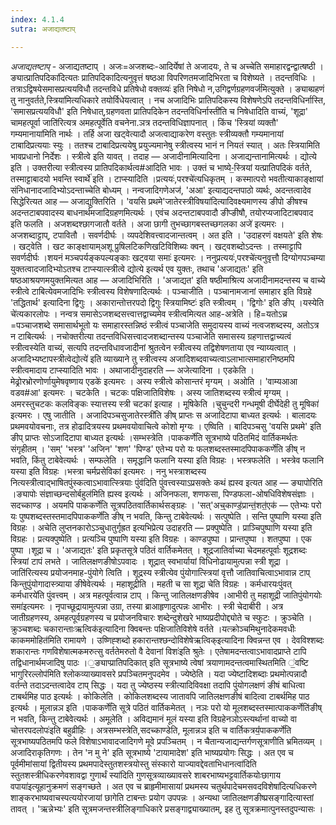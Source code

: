 ```yaml
---
index: 4.1.4
sutra: अजाद्यतष्टाप्

---
```

_अजाद्यतष्टाप्_ - अजाद्यतष्टाप् । अजः=अजशब्दः-आदिर्येषां ते अजादयः, ते च अच्चेति समाहारद्वन्द्वात्षष्ठी ।ङ्यात्प्रातिपदिका॑दित्यतः प्रातिपदिकादित्यनुवृत्तं षष्ठआ विपरिणतमजादिभिरता च विशेष्यते । तदन्तविधिः । तत्राऽद्विषयेसमासप्रत्ययविधौ तदन्तविधे प्रतिषेधो वक्तव्यः॑ इति निषेधो न,उगिद्वर्णग्रहणवर्ज॑मित्युक्ते । ङ्याब्ग्रहणं तु नानुवर्तते,स्त्रिया॑मित्यधिकारे तयोर्विधेयत्वात् । नच अजादिभिः प्रातिपदिकस्य विशेषणेऽपि तदन्तविधिर्नास्ति, 'समासप्रत्ययविधौ' इति निषेधात्,ग्रहणवता प्रातिपदिकेन तदन्तविधिर्नास्ती॑ति च निषेधादिति वाच्यं, 'शूद्रा' चामहत्पूर्वा जाति॑रित्यत्र अमहत्पूर्वेति वचनेना.ञत्र तदन्तविधिज्ञापनात् । किंच 'स्त्रियां व्यक्तौ' गम्यमानाया॑मिति नार्थः । तर्हि अजा खट्वेत्यादौ अजत्वाद्याकरेण वस्तुतः स्त्रीव्यक्तौ गम्यमानायां टाबादिप्रत्ययाः स्युः । ततश्च टाबादिप्रत्ययेषु प्रयुज्यमानेषु स्त्रीत्वस्य भानं न नियतं स्यात् । अतः स्त्रियामिति भावप्रधानो निर्देशः । स्त्रीत्वे इति यावत् । तदाह — अजादीनामित्यादिना । अजाद्यन्तानामित्यर्थः । द्योत्ये इति । उक्तरीत्या स्त्रीत्वस्य प्रातिपदिकार्थत्व#आदिति भावः । उक्तं च भाष्ये-॒स्त्रियां यत्प्रातिपदिकं वर्तते, तस्माट्टाबादयो भवन्ति स्वार्थे॑ इति । टाप्स्यादिति ।प्रत्ययः॑,परश्चे॑त्यधिकृतम् । कस्मात्परो भवतीत्याकाङ्क्षायां संनिधानादजादिभ्योऽदन्ताच्चेति बोध्यम् । नन्वजादिगणेअज॑, 'अआ' इत्याद्यदन्तपाठो व्यर्थः, अदन्तत्वादेव सिद्धेरित्यत आह — अजाद्युक्तिरिति । 'वयसि प्रथमे'जातेरस्त्रीविषया॑दित्यादिवक्ष्यमाणस्य ङीपो ङीषश्च अदन्तटाबपवादस्य बाधनार्थमजादिग्रहणमित्यर्थः । एवंच अदन्तटाबपवादौ ङीप्ङीषौ, तयोरप्यजादिटाबपवाद इति फलति । अजशब्दश्छागजातौ वर्तते । अजा छागी तुभच्छागबस्तच्छगलका अजे॑ इत्यमरः । अजशब्दाट्टाप्, टपावितौ । सवर्णदीर्घः । व्यपदेशिवत्त्वादजान्तत्वम् । अत इति । 'उदाहरणं वक्षयते' इति शेषः । खट्वेति । खट काङ्क्षायाम्अशू प्रुषिलटिकणिखटिविशिब्यः क्वन् । खट्वशब्दोऽदन्तः । तस्माट्टापि सवर्णदीर्घः ।शयनं मञ्चपर्यङ्कपल्यङ्काः खट्वया समाः॑ इत्यमरः । ननुप्रत्ययः॑,परश्चे॑त्यनुवृत्तौ दिग्योगपञ्चम्या युक्तत्वादजादिभ्योऽतश्च टाप्स्यात्स्त्रीत्वे द्योत्ये इत्यर्थ एव युक्तः, तथाच 'अजाद्यतः' इति षष्ठआश्रयणमयुक्तमित्यत आह — अजादिभिरिति । 'अजाद्यत' इति षष्ठीमाश्रित्य अजादीनामदन्तस्य च वाच्ये स्त्रीत्वे टाबित्येवमजादिभिः स्त्रीत्वस्य विशेषणादित्यर्थः । पञ्चाजीति । पञ्चानामजानां समाहार इति विग्रहे 'तद्धितार्थ' इत्यादिना द्विगुः । अकारान्तोत्तरपदो द्विगुः स्त्रियामिष्टः॑ इति स्त्रीत्वम् । 'द्विगोः' इति ङीप् ।यस्येति चे॑त्यकारलोपः । नन्वत्र समासेऽजशब्दसत्त्वात्तद्वाच्यमेव स्त्रीत्वमित्यत आह-अत्रेति । हि=यतोऽच्र =पञ्चाजशब्दे समासार्थभूतो यः समाहारस्तन्निष्ठं स्त्रीत्वं पञ्चाजेति समुदायस्य वाच्यं नत्वजशब्दस्य, अतोऽत्र न टाबित्यर्थः । नचोक्तरीत्या तदन्तविधिसत्त्वादजशब्दान्तस्य पञ्चाजेति समासस्य ग्रहणात्तद्वाच्यत्वं स्त्रीत्वस्येति वाच्यं, सत्यपि तदन्तविधावजादीनां श्रुतत्वेन स्त्रीत्वस्य तद्विशेषणताया एव न्याय्यत्वात् ।अजादिभ्यष्टापस्त्रीत्वेद्योत्ये॑ इति व्याख्याने तु स्त्रीत्वस्य अजादिशब्दवाच्यत्वाऽलाभात्समाहारनिष्ठमपि स्त्रीत्वमादाय टाप्स्यादिति भावः । अथाजादीनुदाहरति — अजेत्यादिना । एडकेति ।मेढ्रोरभ्रोरणोर्णायुमेषवृष्णाय एडके॑ इत्यमरः । अस्य स्त्रीत्वे कोसान्तरं मृग्यम् । अओति । 'वाम्यआआ वडव#आ' इत्यमरः । चटकेति । चटकः पक्षिजातिविशेषः । अस्य जातिशब्दस्य स्त्रीत्वं मृग्यम् । अमरस्तुचटकः कलविङ्कः स्यात्तस्य स्त्री चटका॑ इत्याह । मूषिकेति ।चुचुन्दरी गन्धमूषी दीर्घेदेही तु मूषिका॑ इत्यमरः । एषु जातीति । अजादिपञ्चसुजातेरस्त्री॑ति ङीष् प्राप्तः स अजादिटापा बाध्यत इत्यर्थः । बालादयः प्रथमवयोवचनाः, तत्र होढादित्रयस्य प्रथमवयोवाचित्वे कोशो मृग्यः । एष्विति । बादिपञ्चसु 'वयसि प्रथमे' इति ङीप् प्राप्तः सोऽजादिटापा बाध्यत इत्यर्थः ।सम्भस्त्रेति ।पाककर्णे॑ति सूत्रभाष्ये पठितमिदं वार्तिकमर्थतः संगृहीतम् । 'सम्' 'भस्त्र' 'अजिन' 'शण' 'पिण्ड' एतेभ्य परो यः फलशब्दस्तस्मादपिपाककर्णे॑ति ङीष् न भवति, किंतु टाबेवेत्यर्थः । सम्फलेति । समृद्धानि फलानि यस्या इति विग्रहः । भस्त्रफलेति । भस्त्रेव फलानि यस्या इति विग्रहः ।भस्त्रा चर्मप्रसेविका॑ इत्यमरः । ननु भस्त्राशब्दस्य नित्यस्त्रीत्वाद्भाषितपुंस्कत्वाऽभावात्स्त्रियाः पुंव॑दिति पुंवत्त्वस्याऽप्रसक्तेः कथं ह्यस्व इत्यत आह — ङ्यापोरिति ।ङ्यापोः संज्ञाच्छन्दसोर्बहुल॑मिति ह्यस्व इत्यर्थः । अजिनफला, शणफसा, पिण्डफला-ओषधिविशेषसंज्ञाः । सदच्काण्ड । अयमपि पाककर्णे॑ति सूत्रपठितवार्तिकार्थसङ्ग्रहः । 'सत्'अच्॒काण्ड॒॑प्रान्त॒॑शत॒॑एक॑ — एतेभ्यः परो यः पुष्पशब्दस्तस्तमादपिपाककर्णे॑ति ङीष् न भवति, किन्तु टाबेवेत्यर्थः । सत्पुष्पेति । सन्ति पुष्पाणि यस्या इति विग्रहः । अचेति लुप्तनकारोऽञ्चुधातुर्गृह्रत इत्यभिप्रेत्य उदाहरति — प्रक्पुष्पेति । प्राञ्चिपुष्पाणि यस्या इति विग्रहः । प्रत्यक्पुष्पेति । प्रत्यञ्चि पुष्पाणि यस्या इति विग्रहः । काण्डपुष्पा । प्रान्तपुष्पा । शतपुष्पा । एक पुष्पा ।शूद्रा च । 'अजाद्यतः' इति प्रकृतसूत्रे पठितं वार्तिकमेतत् । शूद्रजातिर्वाच्या चेदमहत्पूर्वाः शूद्रशब्दः स्त्रियां टापं लभते । जातिलक्षणङीषोऽपवादः । शूद्रात् स्वभार्यायां विधिनोढायामुत्पन्ना स्त्री शूद्रा ।जाति॑रित्यस्य प्रयोजनमाह-पुंयोगे त्विति । शूद्रस्य स्त्रीत्येव पुंयोगात्स्त्रियां वृत्तौ जातिवाचित्वाऽभावान्न टाप् किन्तुपुंयोगादास्त्र्याया ङीषेवेत्यर्थः । महाशूद्रीति । महती च सा शूद्रा चेति विग्रहः । कर्मधारयःपुंवत् कर्मधारये॑ति पुंवत्त्वम् । अत्र महत्पूर्वत्वान्न टाप् । किन्तु जातिलक्षणङीषेव ।आभीरी तु महाशूद्री जातिपुंयोगयोः समा॑इत्यमरः । नृपाच्छूद्रायामुत्पन्ना उग्रा, तस्या ब्राआहृणादुत्पन्नः आभीरः । स्त्री चेदाबीरी । अत्र जातीग्रहणस्य, अमहत्पूर्वग्रहणस्य च प्रयोजनविचारः शब्देन्दुशेखरे भाष्यप्रदीपोद्द्योते च स्फुटः । क्रुञ्चेति । क्रुञ्चशब्दः चकारान्ताःऋत्विक॑इत्यादिना क्विबन्तः पक्षिजातिविशेषे वर्तते ।यत्क्रोञ्चमिथुनादेकमवधीः काकममोहित॑मिति रामायणे । उष्णिह्शब्दो हकारान्तश्छन्दोविशेषेऋत्विक्इत्यादिना क्विन्नन्त एव । देवविश्शब्दः शकारान्तः गणविशेषात्मकमरुत्सु वर्ततेमरुतो वै देवानां विशः॑इति श्रुतेः । एतेषामदन्तत्वाऽभावादप्राप्ते टापि तद्विधानार्थमजादिषु पाठः ।॒ङ्याप्प्रातिपदिकात् इति सूत्रभाष्ये त्वेषां त्रयाणामदन्तत्वमास्थितमिति ॒॑वष्टि भागुरिरल्लोप॑मिति श्लोकव्याख्यावसरे प्रपञ्चितमनुपदमेव । ज्येष्ठेति । यदा ज्येष्टादिशब्दाः प्रथमोत्पन्नादौ वर्तन्ते तदाऽदन्तत्वादेव टाप् सिद्धः । यदा तु ज्येष्ठस्य स्त्रीत्यादिविवक्षा तदापि पुंयोगलक्षणं ङीषं बाधित्वा टाबर्थमिह पाठ इत्यर्थः । कोकिलेति । कोकिलशब्दस्य जातावपि जातिलक्षणङीषं बादित्वा टाबर्थमिह पाठ इत्यर्थः । मूलान्नञ इति ।पाककर्णे॑ति सूत्रे पठितं वार्तिकमेतत् । नञः परो यो मूलशब्दस्तस्मात्पाककर्णेति॑ङीष् न भवति, किन्तु टाबेवेत्यर्थः । अमूलेति । अविद्यमानं मूलं यस्या इति विग्रहेनञोऽस्त्यर्थानां वाच्यो वा चोत्तरपदलोपः॑इति बहुव्रीहिः । अत्रसम्भस्त्रेति,सदच्काण्डेति, मूलान्नञ इति च वार्तिकत्रयं॒॑पाककर्णे॑ति सूत्रभाष्यपठितमपि फले विशेषाऽभावादजादिगणे मूवे प्रपञ्चितम् । न चैतान्यजाद्यन्तर्गणसूत्राणीति भ्रमितव्यम् । अजादिराकृतिगणः । तेन 'न मु ने' इति सूत्रभाष्ये 'टायामादेश' इति भाष्यप्रयोगः सिद्धः । अत एव च पूर्वमीमांसायां द्वितीयस्य प्रथमपादेस्तुतशस्त्रयोस्तु संस्कारो याज्यावद्देवताभिधानत्वा॑दिति स्तुतशस्त्रीधिकरणेवशावद्वा गुणार्थं स्या॑दिति गुणसूत्रव्याख्यावसरे शाबरभाष्यभट्टवार्तिकयोःछागाय वपाया॑इत्यूहानुक्रमणं सङ्गच्छते । अत एव च ब्राहृमीमासायां प्रथमस्य चतुर्थपादेचमसवदविशेषा॑दित्यधिकरणे शाङ्करभाष्यवाचस्पत्ययोरजायां छागेति टाबन्तः प्रयोग उपपन्नः । अन्यथा जातिलक्षणङीष्प्रसङ्गादित्यास्तां तावत् । 'ऋन्नेभ्यः' इति सूत्रमजन्तस्त्रीलिङ्गाधिकारे प्रसङ्गाद्व्याख्यातम्, इह तु सूत्रक्रमात्पुनस्तदुपन्यासः ।